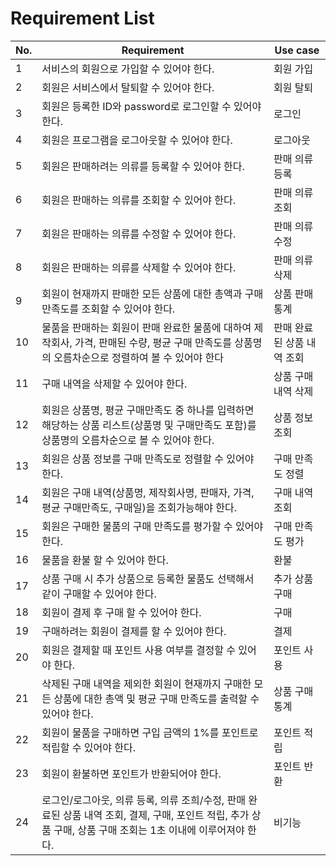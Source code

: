 # Requirement List

| No. | Requirement | Use case |
| --- | --- | --- |
| 1 | 서비스의 회원으로 가입할 수 있어야 한다. | 회원 가입 |
| 2 | 회원은 서비스에서 탈퇴할 수 있어야 한다. | 회원 탈퇴 |
| 3 | 회원은 등록한 ID와 password로 로그인할 수 있어야 한다. | 로그인 |
| 4 | 회원은 프로그램을 로그아웃할 수 있어야 한다. | 로그아웃 |
| 5 | 회원은 판매하려는 의류를 등록할 수 있어야 한다. | 판매 의류 등록 |
| 6 | 회원은 판매하는 의류를 조회할 수 있어야 한다. | 판매 의류 조회 |
| 7 | 회원은 판매하는 의류를 수정할 수 있어야 한다. | 판매 의류 수정 |
| 8 | 회원은 판매하는 의류를 삭제할 수 있어야 한다. | 판매 의류 삭제 |
| 9 | 회원이 현재까지 판매한 모든 상품에 대한 총액과 구매만족도를 조회할 수 있어야 한다. | 상품 판매 통계 |
| 10 | 물품을 판매하는 회원이 판매 완료한 물품에 대하여 제작회사, 가격, 판매된 수량, 평균 구매 만족도를 상품명의 오름차순으로 정렬하여 볼 수 있어야 한다 | 판매 완료된 상품 내역 조회 |
| 11 | 구매 내역을 삭제할 수 있어야 한다. | 상품 구매 내역 삭제 |
| 12 | 회원은 상품명, 평균 구매만족도 중 하나를 입력하면 해당하는 상품 리스트(상품명 및 구매만족도 포함)를 상품명의 오름차순으로 볼 수 있어야 한다. | 상품 정보 조회 |
| 13 | 회원은 상품 정보를 구매 만족도로 정렬할 수 있어야 한다. | 구매 만족도 정렬 |
| 14 | 회원은 구매 내역(상품명, 제작회사명, 판매자, 가격, 평균 구매만족도, 구매일)을 조회가능해야 한다. | 구매 내역 조회 |
| 15 | 회원은 구매한 물품의 구매 만족도를 평가할 수 있어야 한다. | 구매 만족도 평가 |
| 16 | 물품을 환불 할 수 있어야 한다. | 환불 |
| 17 | 상품 구매 시 추가 상품으로 등록한 물품도 선택해서 같이 구매할 수 있어야 한다. | 추가 상품 구매 |
| 18 | 회원이 결제 후 구매 할 수 있어야 한다. | 구매 |
| 19 | 구매하려는 회원이 결제를 할 수 있어야 한다. | 결제 |
| 20 | 회원은 결제할 때 포인트 사용 여부를 결정할 수 있어야 한다. | 포인트 사용 |
| 21 | 삭제된 구매 내역을 제외한 회원이 현재까지 구매한 모든 상품에 대한 총액 및 평균 구매 만족도를 출력할 수 있어야 한다. | 상품 구매 통계 |
| 22 | 회원이 물품을 구매하면 구입 금액의 1%를 포인트로 적립할 수 있어야 한다. | 포인트 적립 |
| 23 | 회원이 환불하면 포인트가 반환되어야 한다. | 포인트 반환 |
| 24 | 로그인/로그아웃, 의류 등록, 의류 조희/수정, 판매 완료된 상품 내역 조회, 결제, 구매, 포인트 적립, 추가 상품 구매, 상품 구매 조회는 1초 이내에 이루어져야 한다. | 비기능 |
